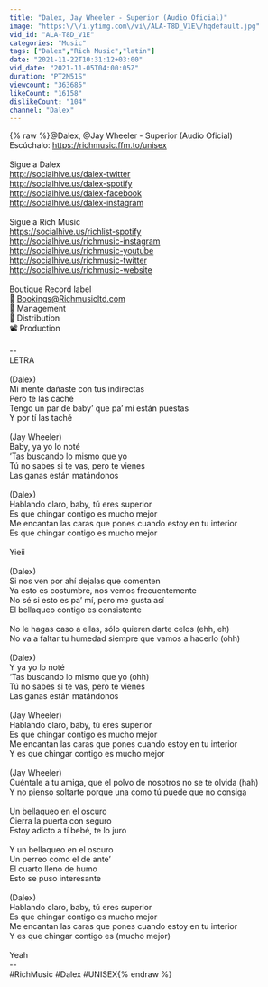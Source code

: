 ```yaml
---
title: "Dalex, Jay Wheeler - Superior (Audio Oficial)"
image: "https:\/\/i.ytimg.com\/vi\/ALA-T8D_V1E\/hqdefault.jpg"
vid_id: "ALA-T8D_V1E"
categories: "Music"
tags: ["Dalex","Rich Music","latin"]
date: "2021-11-22T10:31:12+03:00"
vid_date: "2021-11-05T04:00:05Z"
duration: "PT2M51S"
viewcount: "363685"
likeCount: "16158"
dislikeCount: "104"
channel: "Dalex"
---
```

{% raw %}@Dalex, @Jay Wheeler - Superior (Audio Oficial)<br />Escúchalo: <a rel="nofollow" target="blank" href="https://richmusic.ffm.to/unisex">https://richmusic.ffm.to/unisex</a><br /><br />Sigue a Dalex<br /><a rel="nofollow" target="blank" href="http://socialhive.us/dalex-twitter">http://socialhive.us/dalex-twitter</a><br /><a rel="nofollow" target="blank" href="http://socialhive.us/dalex-spotify">http://socialhive.us/dalex-spotify</a><br /><a rel="nofollow" target="blank" href="http://socialhive.us/dalex-facebook">http://socialhive.us/dalex-facebook</a><br /><a rel="nofollow" target="blank" href="http://socialhive.us/dalex-instagram">http://socialhive.us/dalex-instagram</a><br /><br />Sigue a Rich Music<br /><a rel="nofollow" target="blank" href="https://socialhive.us/richlist-spotify">https://socialhive.us/richlist-spotify</a><br /><a rel="nofollow" target="blank" href="http://socialhive.us/richmusic-instagram">http://socialhive.us/richmusic-instagram</a><br /><a rel="nofollow" target="blank" href="http://socialhive.us/richmusic-youtube">http://socialhive.us/richmusic-youtube</a><br /><a rel="nofollow" target="blank" href="http://socialhive.us/richmusic-twitter">http://socialhive.us/richmusic-twitter</a><br /><a rel="nofollow" target="blank" href="http://socialhive.us/richmusic-website">http://socialhive.us/richmusic-website</a><br /><br />Boutique Record label<br />📩 Bookings@Richmusicltd.com<br />💼 Management <br />📀 Distribution<br />📽 Production<br /><br />--<br />LETRA<br /><br />(Dalex)<br />Mi mente dañaste con tus indirectas<br />Pero te las caché<br />Tengo un par de baby’ que pa’ mí están puestas<br />Y por tí las taché<br /><br />(Jay Wheeler)<br />Baby, ya yo lo noté<br />‘Tas buscando lo mismo que yo<br />Tú no sabes si te vas, pero te vienes<br />Las ganas están matándonos<br /><br />(Dalex)<br />Hablando claro, baby, tú eres superior<br />Es que chingar contigo es mucho mejor<br />Me encantan las caras que pones cuando estoy en tu interior<br />Es que chingar contigo es mucho mejor<br /><br />Yieii<br /><br />(Dalex)<br />Si nos ven por ahí dejalas que comenten<br />Ya esto es costumbre, nos vemos frecuentemente<br />No sé si esto es pa’ mí, pero me gusta así<br />El bellaqueo contigo es consistente<br /><br />No le hagas caso a ellas, sólo quieren darte celos (ehh, eh)<br />No va a faltar tu humedad siempre que vamos a hacerlo (ohh)<br /><br />(Dalex)<br />Y ya yo lo noté<br />‘Tas buscando lo mismo que yo (ohh)<br />Tú no sabes si te vas, pero te vienes<br />Las ganas están matándonos<br /><br />(Jay Wheeler)<br />Hablando claro, baby, tú eres superior<br />Es que chingar contigo es mucho mejor<br />Me encantan las caras que pones cuando estoy en tu interior<br />Y es que chingar contigo es mucho mejor<br /><br />(Jay Wheeler)<br />Cuéntale a tu amiga, que el polvo de nosotros no se te olvida (hah)<br />Y no pienso soltarte porque una como tú puede que no consiga<br /><br />Un bellaqueo en el oscuro<br />Cierra la puerta con seguro<br />Estoy adicto a tí bebé, te lo juro<br /><br />Y un bellaqueo en el oscuro<br />Un perreo como el de ante’<br />El cuarto lleno de humo<br />Esto se puso interesante<br /><br />(Dalex)<br />Hablando claro, baby, tú eres superior<br />Es que chingar contigo es mucho mejor<br />Me encantan las caras que pones cuando estoy en tu interior<br />Y es que chingar contigo es (mucho mejor)<br /><br />Yeah<br />--<br />#RichMusic #Dalex #UNISEX{% endraw %}
